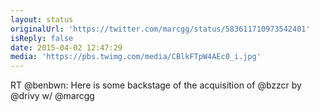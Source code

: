 ```yaml
---
layout: status
originalUrl: 'https://twitter.com/marcgg/status/583611710973542401'
isReply: false
date: 2015-04-02 12:47:29
media: 'https://pbs.twimg.com/media/CBlkFTpW4AEc0_i.jpg'
---
```


RT @benbwn: Here is some backstage of the acquisition of @bzzcr by @drivy w/ @marcgg 
